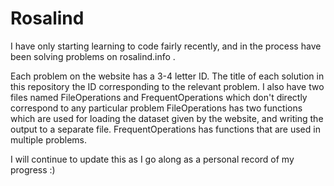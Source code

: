 # Rosalind

I have only starting learning to code fairly recently, and in the process have been solving problems on rosalind.info .

Each problem on the website has a 3-4 letter ID. The title of each solution in this repository the ID corresponding to the relevant problem.
I also have two files named FileOperations and FrequentOperations which don't directly correspond to any particular problem
FileOperations has two functions which are used for loading the dataset given by the website, and writing the output to a separate file.
FrequentOperations has functions that are used in multiple problems.

I will continue to update this as I go along as a personal record of my progress :)
